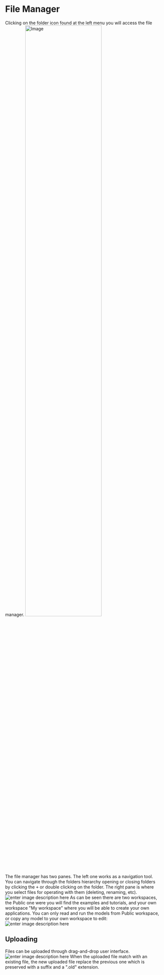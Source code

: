 # File Manager
Clicking on the folder icon found at the left menu you will access the file manager.
<img alt="Image" title="icon coco" src="http://img.pyplan.org/FileManger-Open_small.png" width="70%"/>

The file manager has two panes. The left one works as a navigation tool. You can navigate through the folders hierarchy opening or closing folders by clicking the <kbd>+</kbd> or double clicking on the folder.
The right pane is where you select files for operating with them (deleting, renaming, etc).
![enter image description here](http://img.pyplan.org/FileManager-home.png)
As can be seen there are two workspaces, the Public one were you will find the examples and tutorials, and your own workspace "My workspace" where you will be able to create your own applications.
You can only read and run the models from Public workspace, or copy any model to your own workspace to edit:
![enter image description here](http://img.pyplan.org/FileManager-CopyIn.png)

## Uploading
Files can be uploaded through drag-and-drop user interface.
![enter image description here](http://img.pyplan.org/FileManager-upload.gif)
When the uploaded file match with an existing file, the new uploaded file replace the previous one which is preserved with a suffix and a ".old" extension.

<!--stackedit_data:
eyJoaXN0b3J5IjpbLTEzOTU5MTI5MTUsMTc0OTg0NzI1MywtMT
UyMDY3MjkwMSw3NjgxNjM0NjYsLTYwNzUyNDk2NCw1NjY1Nzk2
NjYsLTIxMTUwODY1MDIsMTQ1MzAxNDI4MiwtNjIwODYyMzM3LC
0xNTg1NTYwMDA2LDE0MDUxOTMxNDgsMTQ0MjQwOTg2MSw4MjI0
MzU1NDQsMjA3MjI5NDI5MSwtMjg3OTkyMjI0LDE3NDMxODE3MD
csLTEyMjE4NTk4MDMsNDYwOTk5ODI4LC0yOTMwMjUzMTYsMTc0
NTIzMjU1OF19
-->